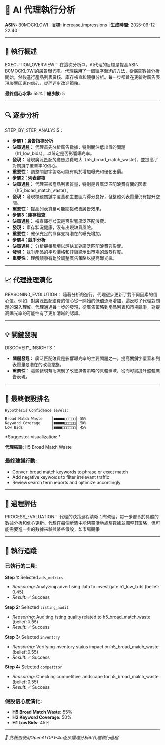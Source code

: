 # 🤖 AI 代理執行分析
**ASIN:** B0MOCKLOWI | **目標:** increase_impressions | **生成時間:** 2025-09-12 22:40

---

## 🎯 執行概述

EXECUTION_OVERVIEW：
在這次分析中，AI代理的目標是提高ASIN B0MOCKLOWI的廣告曝光率。代理採用了一個循序漸進的方法，從廣告數據分析開始，然後進行產品列表審核、庫存檢查和競爭分析。每一步都旨在更新對廣告表現影響因素的信心，從而逐步改進策略。

**最終信心水準:** 55% | **總步數:** 5

---

## 🔍 逐步分析

STEP_BY_STEP_ANALYSIS：
- **步驟1：廣告指標分析**
- **決策過程：** 代理首先分析廣告數據，特別關注低出價的問題（h1_low_bids），以確定是否影響曝光率。
- **發現：** 發現廣泛匹配的廣告浪費較大（h5_broad_match_waste），並提高了對關鍵字覆蓋率的信心。
- **重要性：** 調整關鍵字策略可能有助於增加曝光和優化出價。
- **步驟2：列表審核**
- **決策過程：** 代理審核產品列表質量，特別是與廣泛匹配浪費有關的因素（h5_broad_match_waste）。
- **發現：** 發現標題關鍵字覆蓋和主要圖片得分良好，但整體列表質量仍有提升空間。
- **重要性：** 提高列表質量可能間接改善廣告效果。
- **步驟3：庫存檢查**
- **決策過程：** 檢查庫存狀況是否影響廣泛匹配浪費。
- **發現：** 庫存狀況健康，沒有出現缺貨風險。
- **重要性：** 確保充足的庫存支持潛在的曝光增加。
- **步驟4：競爭分析**
- **決策過程：** 分析競爭環境以評估其對廣泛匹配浪費的影響。
- **發現：** 競爭產品的平均價格和評級顯示出市場的激烈程度。
- **重要性：** 理解競爭有助於調整廣告策略以提高曝光率。

---

## 📈 代理推理演化

REASONING_EVOLUTION：
隨著分析的進行，代理逐步更新了對不同因素的信心值。例如，對廣泛匹配浪費的信心從一開始的低值逐漸增加，這反映了代理對問題的深入理解。代理通過每一步的發現，從廣告策略到產品列表和市場競爭，對提高曝光率的可能性有了更加清晰的認識。

---

## 💡 關鍵發現

DISCOVERY_INSIGHTS：
- **關鍵發現：** 廣泛匹配浪費是影響曝光率的主要問題之一。提高關鍵字覆蓋和列表質量是潛在的改善措施。
- **重要性：** 這些發現幫助識別了改進廣告策略的具體領域，從而可能提升整體廣告表現。

---

## 🏁 最終假設排名

```
Hypothesis Confidence Levels:

Broad Match Waste    │■■■■■□□□□□│ 55%
Keyword Coverage     │■■■■■□□□□□│ 50%
Low Bids             │■■■■□□□□□□│ 45%

```

*Suggested visualization: *

**代理結論:** H5 Broad Match Waste

### 最終建議行動:
- Convert broad match keywords to phrase or exact match
- Add negative keywords to filter irrelevant traffic
- Review search term reports and optimize accordingly

---

## 🔬 過程評估

PROCESS_EVALUATION：
代理的決策過程清晰而有條理，每一步都基於具體的數據分析和信心更新。代理在每個步驟中能夠靈活地處理數據並調整其策略，但可能需要進一步的數據來驗證某些假設，如市場競爭

---

## 🔧 執行追蹤

### 已執行的工具:
**Step 1:** Selected `ads_metrics`
- *Reasoning:* Analyzing advertising data to investigate h1_low_bids (belief: 0.45)
- *Result:* ✅ Success

**Step 2:** Selected `listing_audit`
- *Reasoning:* Auditing listing quality related to h5_broad_match_waste (belief: 0.55)
- *Result:* ✅ Success

**Step 3:** Selected `inventory`
- *Reasoning:* Verifying inventory status impact on h5_broad_match_waste (belief: 0.55)
- *Result:* ✅ Success

**Step 4:** Selected `competitor`
- *Reasoning:* Checking competitive landscape for h5_broad_match_waste (belief: 0.55)
- *Result:* ✅ Success


### 假設信心度演化:
- **H5 Broad Match Waste:** 55%
- **H2 Keyword Coverage:** 50%
- **H1 Low Bids:** 45%

---

*🤖 此報告使用OpenAI GPT-4o逐步推理分析AI代理執行過程*
